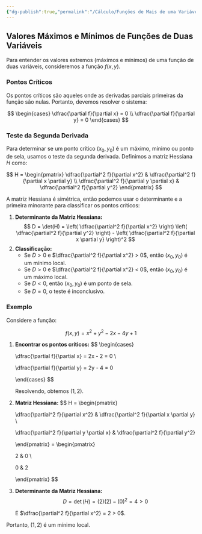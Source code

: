 ```yaml
---
{"dg-publish":true,"permalink":"/Cálculo/Funções de Mais de uma Variável/Valores de Máximo e Mínimo/","created":"2025-05-20T13:30:13.830-03:00"}
---
```



## Valores Máximos e Mínimos de Funções de Duas Variáveis

Para entender os valores extremos (máximos e mínimos) de uma função de duas variáveis, consideremos a função $f(x, y)$.

### Pontos Críticos

Os pontos críticos são aqueles onde as derivadas parciais primeiras da função são nulas. Portanto, devemos resolver o sistema:

$$
\begin{cases}
\dfrac{\partial f}{\partial x} = 0 \\
\dfrac{\partial f}{\partial y} = 0
\end{cases}
$$

### Teste da Segunda Derivada

Para determinar se um ponto crítico $(x_0, y_0)$ é um máximo, mínimo ou ponto de sela, usamos o teste da segunda derivada. Definimos a matriz Hessiana $H$ como:

$$
H = \begin{pmatrix}
\dfrac{\partial^2 f}{\partial x^2} & \dfrac{\partial^2 f}{\partial x \partial y} \\
\dfrac{\partial^2 f}{\partial y \partial x} & \dfrac{\partial^2 f}{\partial y^2}
\end{pmatrix}
$$

A matriz Hessiana é simétrica, então podemos usar o determinante e a primeira minorante para classificar os pontos críticos:

1. **Determinante da Matriz Hessiana:**
$$
 D = \det(H) = \left( \dfrac{\partial^2 f}{\partial x^2} \right) \left( \dfrac{\partial^2 f}{\partial y^2} \right) - \left( \dfrac{\partial^2 f}{\partial x \partial y} \right)^2
$$
2. **Classificação:**
   - Se $D > 0$ e $\dfrac{\partial^2 f}{\partial x^2} > 0$, então $(x_0, y_0)$ é um mínimo local.
   - Se $D > 0$ e $\dfrac{\partial^2 f}{\partial x^2} < 0$, então $(x_0, y_0)$ é um máximo local.
   - Se $D < 0$, então $(x_0, y_0)$ é um ponto de sela.
   - Se $D = 0$, o teste é inconclusivo.

### Exemplo

Considere a função:

$$
 f(x, y) = x^2 + y^2 - 2x - 4y + 1
$$
1. **Encontrar os pontos críticos:**
$$
   \begin{cases}

   \dfrac{\partial f}{\partial x} = 2x - 2 = 0 \\

   \dfrac{\partial f}{\partial y} = 2y - 4 = 0

   \end{cases}
$$

   Resolvendo, obtemos $(1, 2)$.

2. **Matriz Hessiana:**
$$
   H = \begin{pmatrix}

   \dfrac{\partial^2 f}{\partial x^2} & \dfrac{\partial^2 f}{\partial x \partial y} \\

   \dfrac{\partial^2 f}{\partial y \partial x} & \dfrac{\partial^2 f}{\partial y^2}

   \end{pmatrix} = \begin{pmatrix}

   2 & 0 \\

   0 & 2

   \end{pmatrix}
$$
3. **Determinante da Matriz Hessiana:**
$$
   D = \det(H) = (2)(2) - (0)^2 = 4 > 0
$$

   E $\dfrac{\partial^2 f}{\partial x^2} = 2 > 0$.

Portanto, $(1, 2)$ é um mínimo local.
